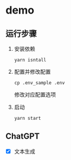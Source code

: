# demo

## 运行步骤
1. 安装依赖
    ```
    yarn isntall
    ```

2. 配置并修改配置
    ```
    cp .env_sample .env
    ```
    修改对应配置选项

3. 启动
    ```
    yarn start
    ```

## ChatGPT
- [x] 文本生成
